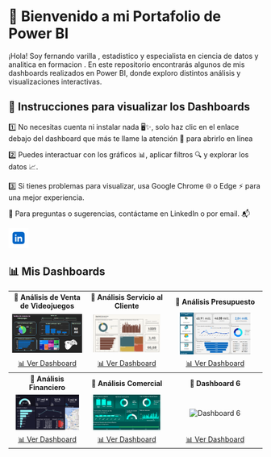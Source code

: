 # 🚀 Bienvenido a mi Portafolio de Power BI  

¡Hola! Soy fernando varilla , estadistico y especialista en ciencia de datos y analitica  en formacion . En este repositorio encontrarás algunos de mis dashboards realizados en Power BI, donde exploro distintos análisis y visualizaciones interactivas.  

## 📌 Instrucciones para visualizar los Dashboards  

1️⃣ No necesitas cuenta ni instalar nada 🖥️✨, solo haz clic en el enlace debajo del dashboard que más te llame la atención 👀 para abrirlo en línea 

2️⃣ Puedes interactuar con los gráficos 📊, aplicar filtros 🔍 y explorar los datos 📈.

3️⃣ Si tienes problemas para visualizar, usa Google Chrome 🌐 o Edge ⚡ para una mejor experiencia.


📩 Para preguntas o sugerencias, contáctame en LinkedIn o por email. 📬

<a href="https://www.linkedin.com/in/favm10">
    <img src="https://raw.githubusercontent.com/Favm1087/Portafolio-Power-Bi/main/linkedin.jpg" width="40">
</a>
<a href="https://www.linkedin.com/in/favm10"></a>


## 📊 Mis Dashboards  

<table>
  <tr align="center">
    <th>🔹 Análisis de Venta de Videojuegos</th>
    <th>🔹 Análisis Servicio al Cliente</th>
    <th>🔹 Análisis Presupuesto</th>
  </tr>
  <tr align="center">
    <td><img src="https://raw.githubusercontent.com/Favm1087/Portafolio-Power-Bi/main/Captura%20de%20pantalla%202025-03-18%20114319.png"></td>
    <td><img src="https://raw.githubusercontent.com/Favm1087/Portafolio-Power-Bi/main/2.png" width="90%" alt="Dashboard Servicio al Cliente"></td>
  <td><img src="https://raw.githubusercontent.com/Favm1087/Portafolio-Power-Bi/main/Captura%20de%20pantalla%202025-03-19%20162448.png" width="80%" alt="Dashboard Presupuesto"></td>
  </tr>
  <tr align="center">
    <td><a href="https://app.powerbi.com/view?r=eyJrIjoiMTUwOTMxOTQtNDMxZS00NTMyLTlmMWQtZDVhOTNlNDI0YTYwIiwidCI6ImZjMDA1NDdhLTI0YmItNGU0Zi05ZDYxLTczZmNhNWViOWRmMyIsImMiOjR9">📊 Ver Dashboard</a></td>
    <td><a href="https://app.powerbi.com/view?r=eyJrIjoiODEyODBlZmYtYTU1MS00NmExLWE0MzItNmQ4YmE4MTNlNWU4IiwidCI6ImZjMDA1NDdhLTI0YmItNGU0Zi05ZDYxLTczZmNhNWViOWRmMyIsImMiOjR9">📊 Ver Dashboard</a></td>
    <td><a href="https://app.powerbi.com/view?r=eyJrIjoiZWE4OGY1NGEtNTEwZC00NTNlLWI5YTktMDFkOTE1NWJkYmE1IiwidCI6ImZjMDA1NDdhLTI0YmItNGU0Zi05ZDYxLTczZmNhNWViOWRmMyIsImMiOjR9">📊 Ver Dashboard</a></td>
  </tr>
  <tr align="center">
    <th>🔹 Análisis Financiero</th>
    <th>🔹 Análisis Comercial</th>
    <th>🔹 Dashboard 6</th>
  </tr>
  <tr align="center">
    <td><img src="https://raw.githubusercontent.com/Favm1087/Portafolio-Power-Bi/main/Captura%20de%20pantalla%202025-03-19%20163432.png" width="90%" alt="Dashboard 4"></td>
    <td><img src="https://raw.githubusercontent.com/Favm1087/Portafolio-Power-Bi/main/Captura%20de%20pantalla%202025-03-21%20130856.png" width="90%" alt="Dashboard 5"></td>
    <td><img src="URL_DE_TU_IMAGEN_6" width="90%" alt="Dashboard 6"></td>
  </tr>
  <tr align="center">
    <td><a href="https://app.powerbi.com/view?r=eyJrIjoiNzBhNDFjZDMtMmYyMS00YmUxLTk5NTEtMThiNGJmMGJhMTEwIiwidCI6ImZjMDA1NDdhLTI0YmItNGU0Zi05ZDYxLTczZmNhNWViOWRmMyIsImMiOjR9">📊 Ver Dashboard</a></td>
    <td><a href="https://app.powerbi.com/view?r=eyJrIjoiZjdlMWUyM2EtYWI0My00OTUxLTk2ODktODI1NWVkMWIwMjY5IiwidCI6ImZjMDA1NDdhLTI0YmItNGU0Zi05ZDYxLTczZmNhNWViOWRmMyIsImMiOjR9">📊 Ver Dashboard</a></td>
    <td><a href="URL_DEL_DASHBOARD_6">📊 Ver Dashboard</a></td>
  </tr>
</table>
